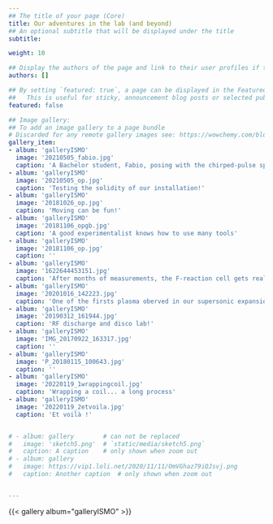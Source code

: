 ```yaml
---
## The title of your page (Core)
title: Our adventures in the lab (and beyond)
## An optional subtitle that will be displayed under the title
subtitle: 

weight: 10 

## Display the authors of the page and link to their user profiles if they exist.
authors: []

## By setting `featured: true`, a page can be displayed in the Featured widget. 
##   This is useful for sticky, announcement blog posts or selected publications etc.
featured: false   

## Image gallery:
## To add an image gallery to a page bundle
# Discarded for any remote gallery images see: https://wowchemy.com/blog/v5.1.0/#apply-breaking-changes
gallery_item:  
- album: 'galleryISMO'
  image: '20210505_fabio.jpg'
  caption: 'A Bachelor student, Fabio, posing with the chirped-pulse spectrometer' 
- album: 'galleryISMO'
  image: '20210505_op.jpg'
  caption: 'Testing the solidity of our installation!' 
- album: 'galleryISMO'
  image: '20181026_op.jpg'
  caption: 'Moving can be fun!'  
- album: 'galleryISMO'
  image: '20181106_opgb.jpg'
  caption: 'A good experimentalist knows how to use many tools' 
- album: 'galleryISMO'
  image: '20181106_op.jpg'
  caption: '' 
- album: 'galleryISMO'
  image: '1622644453151.jpg'
  caption: 'After months of measurements, the F-reaction cell gets really dirty!' 
- album: 'galleryISMO'
  image: '20201016_142223.jpg'
  caption: 'One of the firsts plasma oberved in our supersonic expansion' 
- album: 'galleryISMO'
  image: '20190312_161944.jpg'
  caption: 'RF discharge and disco lab!' 
- album: 'galleryISMO'
  image: 'IMG_20170922_163317.jpg'
  caption: '' 
- album: 'galleryISMO'
  image: 'P_20180115_100643.jpg'
  caption: '' 
- album: 'galleryISMO'
  image: '20220119_1wrappingcoil.jpg'
  caption: 'Wrapping a coil... a long process' 
- album: 'galleryISMO'
  image: '20220119_2etvoila.jpg'
  caption: 'Et voilà !' 


# - album: gallery        # can not be replaced
#   image: 'sketch5.png'  # `static/media/sketch5.png`
#   caption: A caption    # only shown when zoom out
# - album: gallery
#   image: https://vip1.loli.net/2020/11/11/OmVGhaz79iQJsvj.png
#   caption: Another caption  # only shown when zoom out


---
```


{{< gallery album="galleryISMO" >}}
